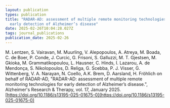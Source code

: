 ```yaml
---
layout: publication
types: publication
title: "RADAR-AD: assessment of multiple remote monitoring technologies for
  early detection of Alzheimer’s disease"
date: 2025-02-26T10:04:28.027Z
tags: journal_publications
publication_date: 2025-02-26
---
```

M. Lentzen, S. Vairavan, M. Muurling, V. Alepopoulos, A. Atreya, M. Boada, C. de Boer, P. Conde, J. Curcic, G. Frisoni, S. Galluzzi, M. T. Gjestsen, M. Gkioka, M. Grammatikopoulou, L. Hausner, C. Hinds, I. Lazarou, A. de Mendonça, S. Nikolopoulos, D. Religa, G. Scebba, P. J. Visser, G. Wittenberg, V. A. Narayan, N. Coello, A.K. Brem, D. Aarsland, H. Fröhlich on behalf of RADAR-AD, "RADAR-AD: assessment of multiple remote monitoring technologies for early detection of Alzheimer’s disease.", Alzheimer's Research & Therapy, vol. 17, January 2025. [https://doi.org/10.1186/s13195-025-01675-0](https://doi.org/10.1186/s13195-025-01675-0)